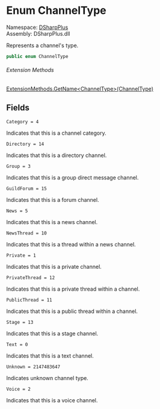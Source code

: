 # Enum ChannelType

Namespace: [DSharpPlus](DSharpPlus.md)  
Assembly: DSharpPlus.dll

Represents a channel's type.

```csharp
public enum ChannelType
```

###### Extension Methods

[ExtensionMethods.GetName<ChannelType\>\(ChannelType\)](DSharpPlus.SlashCommands.ExtensionMethods.md\#DSharpPlus\_SlashCommands\_ExtensionMethods\_GetName\_\_1\_\_\_0\_)

## Fields

`Category = 4` 

Indicates that this is a channel category.

`Directory = 14` 

Indicates that this is a directory channel.

`Group = 3` 

Indicates that this is a group direct message channel.

`GuildForum = 15` 

Indicates that this is a forum channel.

`News = 5` 

Indicates that this is a news channel.

`NewsThread = 10` 

Indicates that this is a thread within a news channel.

`Private = 1` 

Indicates that this is a private channel.

`PrivateThread = 12` 

Indicates that this is a private thread within a channel.

`PublicThread = 11` 

Indicates that this is a public thread within a channel.

`Stage = 13` 

Indicates that this is a stage channel.

`Text = 0` 

Indicates that this is a text channel.

`Unknown = 2147483647` 

Indicates unknown channel type.

`Voice = 2` 

Indicates that this is a voice channel.

